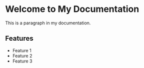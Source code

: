 # Welcome to My Documentation

This is a paragraph in my documentation.

## Features

- Feature 1
- Feature 2
- Feature 3

